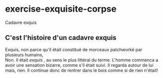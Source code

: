# exercise-exquisite-corpse
Cadavre exquis
## C'est l'histoire d'un cadavre **exquis** <br>
Exquis, non parce qu'il était constitué de morceaux patchworké par plusieurs humains, <br>
Non. Il était _exquis_ , au sens le plus littéral du terme. 
L'homme commenca a avoir une sensation bizarre, comme s'il était suivi.
Il regarda autour de lui mais, rien.
Il continue donc de rentrer dans le bois comme si de rien n'était!